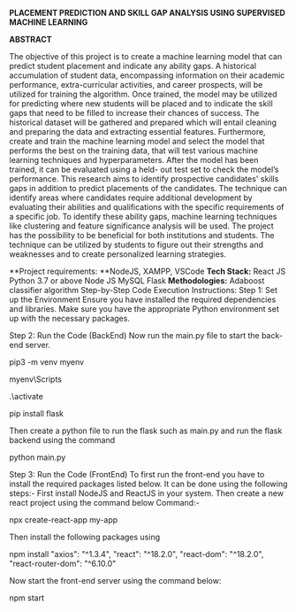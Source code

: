 **PLACEMENT PREDICTION AND SKILL GAP ANALYSIS USING SUPERVISED MACHINE LEARNING**

**ABSTRACT**

The objective of this project is to create a machine learning model that can predict student placement and indicate any ability gaps. A historical accumulation of student data, encompassing information on their academic performance, extra-curricular activities, and career prospects, will be utilized for training the algorithm. Once trained, the model may be utilized for predicting where new students will be placed and to indicate the skill gaps that need to be filled to increase their chances of success. The historical dataset will be gathered and prepared which will entail cleaning and preparing the data and extracting essential features. Furthermore, create and train the machine learning model and select the model that performs the best on the training data, that will test various machine learning techniques and hyperparameters. After the model has been trained, it can be evaluated using a held- out test set to check the model’s performance. This research aims to identify prospective candidates' skills gaps in addition to predict placements of the candidates. The technique can identify areas where candidates require additional development by evaluating their abilities and qualifications with the specific requirements of a specific job. To identify these ability gaps, machine learning techniques like clustering and feature significance analysis will be used. The project has the possibility to be beneficial for both institutions and students. The technique can be utilized by students to figure out their strengths and weaknesses and to create personalized learning strategies.

**Project requirements: **NodeJS, XAMPP, VSCode
**Tech Stack:**
React JS
Python 3.7 or above
Node JS
MySQL
Flask
**Methodologies:**
Adaboost classifier algorithm
Step-by-Step Code Execution Instructions:
Step 1: Set up the Environment Ensure you have installed the required dependencies and libraries. Make sure you have the appropriate Python environment set up with the necessary packages.

Step 2: Run the Code (BackEnd) Now run the main.py file to start the back-end server.

pip3 -m venv myenv

myenv\Scripts

.\activate

pip install flask

Then create a python file to run the flask such as main.py and run the flask backend using the command

python main.py

Step 3: Run the Code (FrontEnd) To first run the front-end you have to install the required packages listed below. It can be done using the following steps:- First install NodeJS and ReactJS in your system. Then create a new react project using the command below Command:-

npx create-react-app my-app

Then install the following packages using

npm install "axios": "^1.3.4", "react": "^18.2.0", "react-dom": "^18.2.0", "react-router-dom": "^6.10.0"

Now start the front-end server using the command below:

npm start
